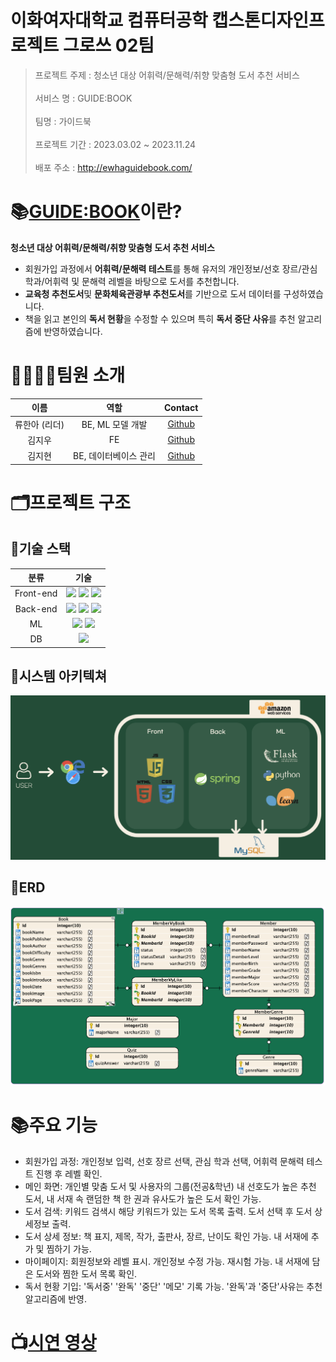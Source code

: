 # 이화여자대학교 컴퓨터공학 캡스톤디자인프로젝트 그로쓰 02팀

> 프로젝트 주제 : 청소년 대상 어휘력/문해력/취향 맞춤형 도서 추천 서비스 <br/><br/>
> 서비스 명 : GUIDE:BOOK  <br/><br/>
> 팀명 : 가이드북 <br/><br/>
> 프로젝트 기간 : 2023.03.02 ~ 2023.11.24 <br/><br/>
> 배포 주소 : http://ewhaguidebook.com/

# 📚[GUIDE:BOOK](http://ewhaguidebook.com/)이란?

**청소년 대상 어휘력/문해력/취향 맞춤형 도서 추천 서비스**

- 회원가입 과정에서 **어휘력/문해력 테스트**를 통해 유저의 개인정보/선호 장르/관심 학과/어휘력 및 문해력 레벨을 바탕으로 도서를 추천합니다.
- **교육청 추천도서**및 **문화체육관광부 추천도서**를 기반으로 도서 데이터를 구성하였습니다.
- 책을 읽고 본인의 **독서 현황**을 수정할 수 있으며 특히 **독서 중단 사유**를 추천 알고리즘에 반영하였습니다.

# 👨‍👩‍👧‍👦팀원 소개

|     이름      |            역할             |                  Contact                  |
| :-----------: | :-------------------------: | :---------------------------------------: |
| 류한아 (리더)   |      BE, ML 모델 개발       |  [Github](https://github.com/AntBean94)     |
|    김지우     | FE                        |  [Github](https://github.com/kjw3757)       |
|    김지현     |    BE, 데이터베이스 관리     |  [Github](https://github.com/wlgus253254)     |


# 🗂️프로젝트 구조
## 📁기술 스택

|     분류      |                                                                                                                                        기술                                                                                                                                         |
| :-----------: | :---------------------------------------------------------------------------------------------------------------------------------------------------------------------------------------------------------------------------------------------------------------------------------: |
|   Front-end   |                                                                                                      <img src="https://img.shields.io/badge/html5-E34F26?style=for-the-badge&logo=html5&logoColor=white"> <img src="https://img.shields.io/badge/css-1572B6?style=for-the-badge&logo=css3&logoColor=white"> <img src="https://img.shields.io/badge/javascript-F7DF1E?style=for-the-badge&logo=javascript&logoColor=black">                                                                                                     |
|   Back-end    | <img src="https://img.shields.io/badge/spring-6DB33F?style=for-the-badge&logo=spring&logoColor=white"> <img src="https://img.shields.io/badge/springboot-6DB33F?style=for-the-badge&logo=springboot&logoColor=white"> <img src="https://img.shields.io/badge/flask-000000?style=for-the-badge&logo=flask&logoColor=white">  |
|      ML       |                                                                    <img src="https://img.shields.io/badge/scikitlearn-F7931E?style=for-the-badge&logo=scikitlearn&logoColor=white">                      <img src="https://img.shields.io/badge/python-3776AB?style=for-the-badge&logo=python&logoColor=white">                                                     |
|      DB       |                                                                                                         <img src="https://img.shields.io/badge/mysql-4479A1?style=for-the-badge&logo=mysql&logoColor=white">                                                                                                       |


## 📁시스템 아키텍쳐

![시스템구조](document/system_arch.png)  

## 📁ERD

![ERD](document/ERD.png)


# 📚주요 기능
- 회원가입 과정: 개인정보 입력, 선호 장르 선택, 관심 학과 선택, 어휘력 문해력 테스트 진행 후 레벨 확인.<br/>
- 메인 화면: 개인별 맞춤 도서 및 사용자의 그룹(전공&학년) 내 선호도가 높은 추천 도서, 내 서재 속 랜덤한 책 한 권과 유사도가 높은 도서 확인 가능.<br/>
- 도서 검색: 키워드 검색시 해당 키워드가 있는 도서 목록 출력. 도서 선택 후 도서 상세정보 출력.<br/>
- 도서 상세 정보: 책 표지, 제목, 작가, 출판사, 장르, 난이도 확인 가능. 내 서재에 추가 및 찜하기 가능.<br/>
- 마이페이지: 회원정보와 레벨 표시. 개인정보 수정 가능. 재시험 가능. 내 서재에 담은 도서와 찜한 도서 목록 확인.<br/>
- 독서 현황 기입: '독서중' '완독' '중단' '메모' 기록 가능. '완독'과 '중단'사유는 추천 알고리즘에 반영.<br/>

  


# 📺[시연 영상](https://www.youtube.com/watch?v=7KpBBu7_FRY)



